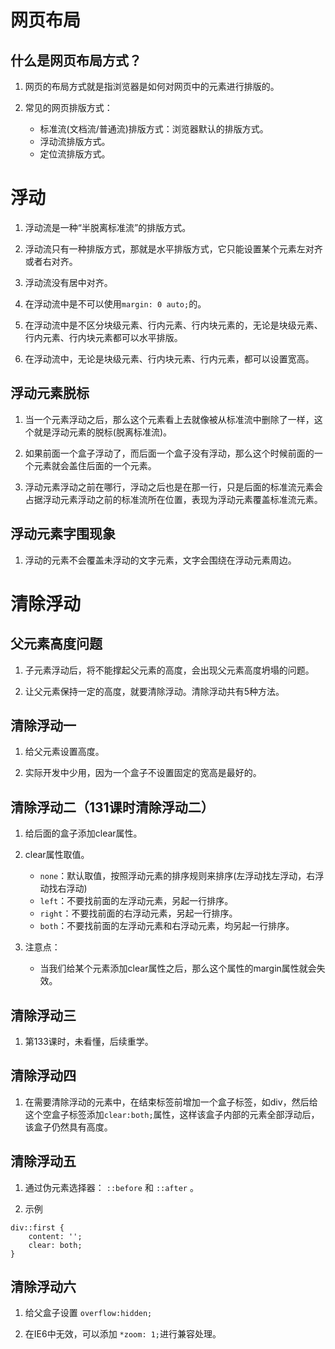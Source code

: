 # 网页布局

## 什么是网页布局方式？

1. 网页的布局方式就是指浏览器是如何对网页中的元素进行排版的。

2. 常见的网页排版方式：
    - 标准流(文档流/普通流)排版方式：浏览器默认的排版方式。
    - 浮动流排版方式。
    - 定位流排版方式。
    
# 浮动

1. 浮动流是一种“半脱离标准流”的排版方式。

2. 浮动流只有一种排版方式，那就是水平排版方式，它只能设置某个元素左对齐或者右对齐。

3. 浮动流没有居中对齐。

4. 在浮动流中是不可以使用`margin: 0 auto;`的。

5. 在浮动流中是不区分块级元素、行内元素、行内块元素的，无论是块级元素、行内元素、行内块元素都可以水平排版。

6. 在浮动流中，无论是块级元素、行内块元素、行内元素，都可以设置宽高。

## 浮动元素脱标

1. 当一个元素浮动之后，那么这个元素看上去就像被从标准流中删除了一样，这个就是浮动元素的脱标(脱离标准流)。

2. 如果前面一个盒子浮动了，而后面一个盒子没有浮动，那么这个时候前面的一个元素就会盖住后面的一个元素。

3. 浮动元素浮动之前在哪行，浮动之后也是在那一行，只是后面的标准流元素会占据浮动元素浮动之前的标准流所在位置，表现为浮动元素覆盖标准流元素。

## 浮动元素字围现象

1. 浮动的元素不会覆盖未浮动的文字元素，文字会围绕在浮动元素周边。

# 清除浮动

## 父元素高度问题
1. 子元素浮动后，将不能撑起父元素的高度，会出现父元素高度坍塌的问题。

2. 让父元素保持一定的高度，就要清除浮动。清除浮动共有5种方法。

## 清除浮动一

1. 给父元素设置高度。

2. 实际开发中少用，因为一个盒子不设置固定的宽高是最好的。

## 清除浮动二（131课时清除浮动二）

1. 给后面的盒子添加clear属性。

2. clear属性取值。
   - `none`：默认取值，按照浮动元素的排序规则来排序(左浮动找左浮动，右浮动找右浮动)
   - `left`：不要找前面的左浮动元素，另起一行排序。
   - `right`：不要找前面的右浮动元素，另起一行排序。
   - `both`：不要找前面的左浮动元素和右浮动元素，均另起一行排序。
   
3. 注意点：
   - 当我们给某个元素添加clear属性之后，那么这个属性的margin属性就会失效。
   
## 清除浮动三

1. 第133课时，未看懂，后续重学。

## 清除浮动四

1. 在需要清除浮动的元素中，在结束标签前增加一个盒子标签，如div，然后给这个空盒子标签添加`clear:both;`属性，这样该盒子内部的元素全部浮动后，该盒子仍然具有高度。

## 清除浮动五

1. 通过伪元素选择器： `::before` 和 `::after` 。

2. 示例
```
div::first {
    content: '';
    clear: both;
}
```

## 清除浮动六

1. 给父盒子设置 `overflow:hidden;`

2. 在IE6中无效，可以添加 `*zoom: 1;`进行兼容处理。
